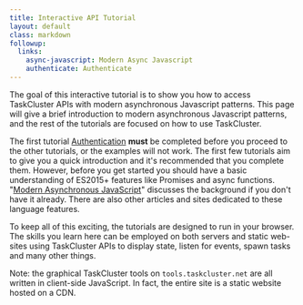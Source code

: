 ```yaml
---
title: Interactive API Tutorial
layout: default
class: markdown
followup:
  links:
    async-javascript: Modern Async Javascript
    authenticate: Authenticate
---
```


The goal of this interactive tutorial is to show you how to access TaskCluster
APIs with modern asynchronous Javascript patterns. This page will give a brief
introduction to modern asynchronous Javascript patterns, and the rest of the
tutorials are focused on how to use TaskCluster.

The first tutorial [Authentication](authenticate) **must** be completed before
you proceed to the other tutorials, or the examples will not work. The first
few tutorials aim to give you a quick introduction and it's recommended that
you complete them.  However, before you get started you should have a basic
understanding of ES2015+ features like Promises and async functions. "[Modern
Asynchronous JavaScript](async-javascript)" discusses the background if you don't
have it already. There are also other articles and sites dedicated to these
language features.

To keep all of this exciting, the tutorials are designed to run in your browser.
The skills you learn here can be employed on both servers and static web-sites
using TaskCluster APIs to display state, listen for events, spawn tasks and many
other things.

Note: the graphical TaskCluster tools on `tools.taskcluster.net` are all
written in client-side JavaScript. In fact, the entire site is a static
website hosted on a CDN.
